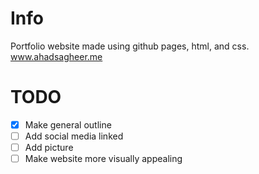 # Info
Portfolio website made using github pages, html, and css.
www.ahadsagheer.me


# TODO
- [x] Make general outline 
- [ ] Add social media linked
- [ ] Add picture
- [ ] Make website more visually appealing
